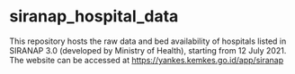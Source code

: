 # siranap_hospital_data
 This repository hosts the raw data and bed availability of hospitals listed in SIRANAP 3.0 (developed by Ministry of Health), starting from 12 July 2021. The website can be accessed at https://yankes.kemkes.go.id/app/siranap
